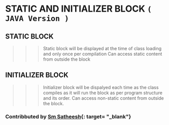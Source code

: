 # STATIC AND INITIALIZER BLOCK `( JAVA Version )`

## STATIC BLOCK

>>> Static block will be displayed at the time of class loading and only once per compilation
>>> Can access static content from outside the block

## INITIALIZER BLOCK

>>> Initializer block will be dispalyed each time as the class compiles as it will run the block as per program structure and its order.
>>> Can access non-static content from outside the block.

### Contribbuted by [Sm Satheesh](https://github.com/smsatheesh){: target= "_blank"}
